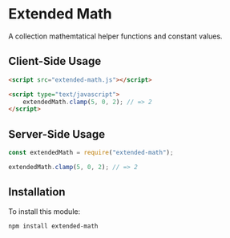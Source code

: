 # Extended Math

A collection mathemtatical helper functions and constant values.

## Client-Side Usage

```html
<script src="extended-math.js"></script>

<script type="text/javascript">
	extendedMath.clamp(5, 0, 2); // => 2
</script>
```

## Server-Side Usage

```javascript
const extendedMath = require("extended-math");

extendedMath.clamp(5, 0, 2); // => 2
```

## Installation

To install this module:
```bash
npm install extended-math
```
